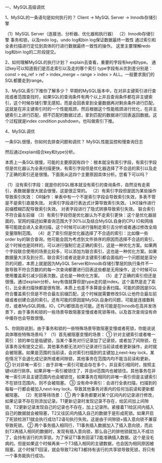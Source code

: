 
一、MySQL高级调优

1、MySQL的一条语句是如何执行的？
Client -> MySQL Server -> Innodb存储引擎

（1）MySQL Server（连接池、分析器、优化器和执行器）
（2）Innodb存储引擎
    事务和锁，以及redo log，undo log和bin log保证数据最终一致性
    通过索引和全表扫描进行定位到具体的行进行数据最终一致性的操作。
这里主要理解redo log和bin log的二阶段提交。

2、如何理解MySQL的执行计划？
explain去查看，重要的字段有key和type。
通过key可以知道我们是否走索引以及走的哪个索引
type字段有从优到差分别是：const > eq_ref > ref > index_merge ~ range > index > ALL。一般要求我们的SQL都要走到range。

3、MySQL索引下推你了解多少？
早期的MySQL版本中，在对非主键索引进行查找或者范围查找时，如果SQL的查询条件有两个以上并且查询条件都在非主键索引，这个时候存储引擎无感知，而是会回表拿到全量数据再对剩余条件进行匹配，这就是在非主键索引时的一个性能瓶颈，然后根据这个性能瓶颈进行优化，在非主键索引上进行匹配，把不匹配的数据过滤，拿到匹配的数据进行回表返回数据。这个过程就是index condition pushdown，也叫做索引下推。

4、MySQL调优

一条SQL很慢，你如何去排查问题和调优？
MySQL性能监控和慢查询日志

然后通过explain结合key和type分析。

本质上一条SQL很慢，可能的主要原因有四个：根本就没有索引字段，有索引字段但是优化器认为全表扫描更快，有索引字段但是优化器选择了不合适的索引以及走了正确的索引还是很慢。下面我从这四个主要原因具体分析。您看下可以吗？

（1）没有索引字段：就是你的SQL根本就没有索引的查询条件，自然没有走索引，表数据量很大就会很慢，这是很正常的。
（2）有索引字段但是因为某些操作导致索引失效：
    OR操作：单表中有一个不是索引字段会导致索引失效，多表不管是不是索引直接失效。
    对索引字段进行表达式计算导致索引失效。
    LIKE操作进行前缀模糊匹配导致索引失效。
    对表字段进行了隐式转换导致索引失效。
    联合索引不符合最左前缀
（3）有索引字段但是优化器认为不走索引更快：这个是优化器层面的，官网的描述如果查询范围大于30%以及结合MySQL自身的CPU IO和网络等可能就会进入全表扫描，这个时候可以进行强制走索引去分析或者通过修改全局变量限制范围。
（4）走了索引但是优化器选择了不合适的索引：比如像一些order by的联合查询，他可能会因为考虑到文件排序的原因而选择不合适的索引，这个时候也是同样的，可以进行强制它走正确的索引，这是一种优化方案。如果两个字段联合使用的场景比较多，可以添加为联合索引，这也是一种优化方案。如果数据量大涉及到分页，联合索引或者说是非主键索引都会面临的一个问题就是深分页的问题，本质上就是因为MySQL Server和Innodb存储引擎层的执行条件不一致导致不符合页数的的每一次查询都要进行回表这些都是无用操作，这个时候可以使用覆盖索引减少回表次数。这也是一种优化方案。
（5）走了正确的索引但还是很慢。通过explain分析，key有值就算但是type走的是index。这个虽然是走了索引，比全表扫描快都是很有限，本质上也差不多算是全表扫描。可能的原因是SQL符合覆盖索引但是不符合最左前缀匹配，这个时候就需要修改SQL让他符合最左前缀或者创建合适的索引。还有可能的原因是MySQL自身的问题，可能是连接数耗尽，或者MySQL网络，IO，CPU都很高也可能。还有可能是在Innodb在高并发场景下，由于事务和锁的一些场景导致阻塞变慢或者死锁等待。以及首次查询没有命中缓存也会导致很慢。


5、你刚刚说到，由于事务和锁的一些特殊场景导致阻塞变慢或者死锁，你能说说具体哪些特殊场景吗？
（1）首先被阻塞变慢的场景：
    ① 针对主键索引或者唯一索引：锁的单位是临键锁，当某个事务对行记录加了记录锁，或者加了间隙锁，在该事务没有提交之前，其他事务都无法对行记录进行当前读或者更新操作，此时就会被阻塞。如果是范围的当前读，会对索引扫描到的主键加上next-key lock，某些情况下会退化成记录所或者间隙锁，其他事务在范围内均不能当前读和更新。
    ② 针对非唯一索引：由于非唯一索引可能会存在多个，并且索引相同时，按照主键id进行排序。如果非唯一索引被锁住了，并且id范围内也被锁住。其他事务在非唯一索引并且主键范围内也会被锁住，如果事务在相同的非唯一索引但是主键索引不在锁住范围内，则不会被阻塞。
    ③ 没有命中索引：会进行全表扫描，扫描到的每每一行都会被加入next-key lock，导致其他事务对表内的任何当前读和更新都被阻塞。
（2）死锁等待场景：
    ① 两个事务都要对某个区间内的记录进行修改，如果记录不存在则添加记录。T1更新记录时发现记录不存在，给区间加上间隙锁，T2更新记录发现自己的记录也不存在，加上记录所。紧接着T1给区间内插入自己的数据就会被阻塞，T2又往区间内插入自己的数据于是形成死锁。如果开启了死锁检测T1就会执行成功T2语句执行失败。这是由于间隙锁+插入意向锁不兼容导致死锁。
    ② 两个事务插入相同行，T1事务插入数据加入了插入意向锁，而此刻T2再插入相同的数据时，发现有插入意向锁，那么自己的排他锁就加入不成功了，会持有该行的共享锁。为了保证T1事务回滚T2能准确插入数据。这个是没毛病的。但是如果这个时候再来一个T3插入相同的主键数据，也会因为相同原因被阻塞。这个时候T1回滚，就会导致T2和T3都持有该行的共享锁导致死锁，将只有一个事务能执行成功。


